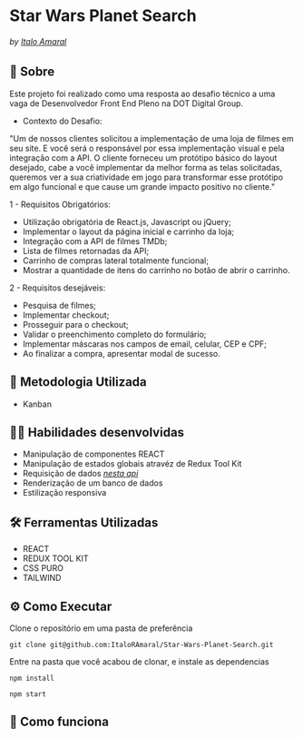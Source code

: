 # Star Wars Planet Search
###### by _[Italo Amaral](https://www.linkedin.com/in/italo-rockenbach-594082132/)_

## :page_with_curl: Sobre
Este projeto foi realizado como uma resposta ao desafio técnico a uma vaga de Desenvolvedor Front End Pleno na DOT Digital Group.

- Contexto do Desafio:

"Um de nossos clientes solicitou a implementação de uma loja de filmes em seu site.
E você será o responsável por essa implementação visual e pela integração com a
API. O cliente forneceu um protótipo básico do layout desejado, cabe a você
implementar da melhor forma as telas solicitadas, queremos ver a sua criatividade
em jogo para transformar esse protótipo em algo funcional e que cause um grande
impacto positivo no cliente."

1 - Requisitos Obrigatórios: 

* Utilização obrigatória de React.js, Javascript ou jQuery;
* Implementar o layout da página inicial e carrinho da loja;
*  Integração com a API de filmes TMDb;
*  Lista de filmes retornadas da API;
*  Carrinho de compras lateral totalmente funcional;
*  Mostrar a quantidade de itens do carrinho no botão de abrir o carrinho.

2 - Requisitos desejáveis: 

* Pesquisa de filmes;
* Implementar checkout;
* Prosseguir para o checkout;
* Validar o preenchimento completo do formulário;
* Implementar máscaras nos campos de email, celular, CEP e CPF;
* Ao finalizar a compra, apresentar modal de sucesso.

## :memo: Metodologia Utilizada

* Kanban

## :man_technologist: Habilidades desenvolvidas

* Manipulação de componentes REACT
* Manipulação de estados globais atravéz de Redux Tool Kit
* Requisição de dados _[nesta api](https://developers.themoviedb.org/3/getting-started/introduction)_
* Renderização de um banco de dados
* Estilização responsiva

## :hammer_and_wrench: Ferramentas Utilizadas


* REACT
* REDUX TOOL KIT
* CSS PURO
* TAILWIND

## ⚙️ Como Executar
Clone o repositório em uma pasta de preferência

```
git clone git@github.com:ItaloRAmaral/Star-Wars-Planet-Search.git
```

Entre na pasta que você acabou de clonar, e instale as dependencias

```
npm install

npm start
```

## :iphone: Como funciona


##

